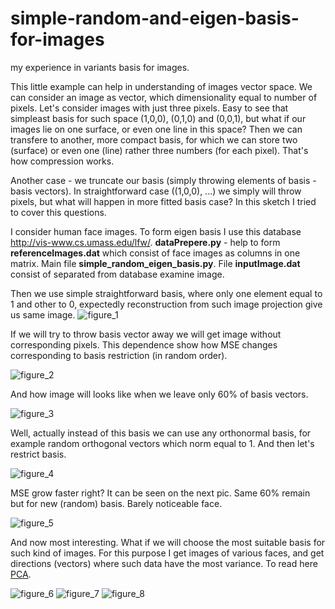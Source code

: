 # simple-random-and-eigen-basis-for-images
my experience in variants basis for images.

This little example can help in understanding of images vector space. 
We can consider an image as vector, which dimensionality equal to number of pixels. Let's consider images with just three pixels. Easy to see that simpleast basis for such space (1,0,0), (0,1,0) and (0,0,1), but what if our images lie on one surface, or even one line in this space? Then we can transfere to another, more compact basis, for which we can store two (surface) or even one (line) rather three numbers (for each pixel). That's how compression  works.

Another case - we truncate our basis (simply throwing elements of basis - basis vectors). In straightforward case ((1,0,0), ...) we simply will throw pixels, but what will happen in more fitted basis case? In this sketch I tried to cover this questions.

I consider human face images. To form eigen basis I use this database http://vis-www.cs.umass.edu/lfw/. **dataPrepere.py** - help to form **referenceImages.dat** which consist of face images as columns in one matrix. Main file **simple_random_eigen_basis.py**.  File **inputImage.dat** consist of separated from database examine image. 

Then we use simple straightforward basis, where only one element equal to 1 and other to 0, expectedly reconstruction from such image projection give us same image.
![figure_1](https://cloud.githubusercontent.com/assets/19648595/25664016/5ecdfb6c-302a-11e7-85ef-cfbac1f33ae2.png)

If we will try to throw basis vector away we will get image without corresponding pixels. This dependence show how MSE changes corresponding to basis restriction (in random order).

![figure_2](https://cloud.githubusercontent.com/assets/19648595/25662323/2ca23fae-3025-11e7-8171-6b25113e37d2.png)

And how image will looks like when we leave only 60% of basis vectors.

![figure_3](https://cloud.githubusercontent.com/assets/19648595/25662316/2c351dfc-3025-11e7-8ae7-72343657cf51.png)

Well, actually instead of this basis we can use any orthonormal basis, for example random orthogonal vectors which norm equal to 1. And then let's restrict basis.

![figure_4](https://cloud.githubusercontent.com/assets/19648595/25662317/2c391b0a-3025-11e7-864b-fc45dcdcd263.png)

MSE grow faster right? It can be seen on the next pic.
Same 60% remain but for new (random) basis. Barely noticeable face.

![figure_5](https://cloud.githubusercontent.com/assets/19648595/25662318/2c3cbc1a-3025-11e7-903d-038dab0de62c.png)

And now most interesting. What if we will choose the most suitable basis for such kind of images. For this purpose I get images of various faces, and get directions (vectors) where such data have the most variance. To read here [PCA](https://en.wikipedia.org/wiki/Principal_component_analysis). 

![figure_6](https://cloud.githubusercontent.com/assets/19648595/25662319/2c44acea-3025-11e7-8564-dac7a2b116ec.png)
![figure_7](https://cloud.githubusercontent.com/assets/19648595/25662320/2c52ec56-3025-11e7-8ae1-e70e212a54ce.png)
![figure_8](https://cloud.githubusercontent.com/assets/19648595/25662321/2c5c9e68-3025-11e7-89a8-30435b6435d6.png)


